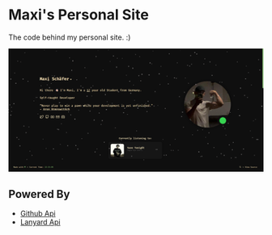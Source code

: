 # Maxi's Personal Site
The code behind my personal site. :)

![](demo.png)

## Powered By
- [Github Api](https://docs.github.com/en/rest)
- [Lanyard Api](https://github.com/Phineas/lanyard)